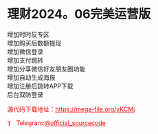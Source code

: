 # 理财2024。06完美运营版

增加时时反专区 <br>增加购买后数额提现<br>增加微信登录<br>增加支付跳转<br>增加分享微信好友朋友圈功能<br>增加自动生成海报<br>增加注册后跳转APP下载<br>后台双防登录<br>


<p style="color: red;">源代码下载地址：<a href="https://mega-file.org/yKCMj" style="color: red;">https://mega-file.org/yKCMj</a></p><p style="color: red;"><img src="https://cdn-icons-png.flaticon.com/512/2111/2111646.png" alt="Telegram Icon" style="width: 16px; vertical-align: middle; margin-right: 5px;">Telegram:<a href="https://t.me/official_sourcecode" style="color: red;">@official_sourcecode</a></p>